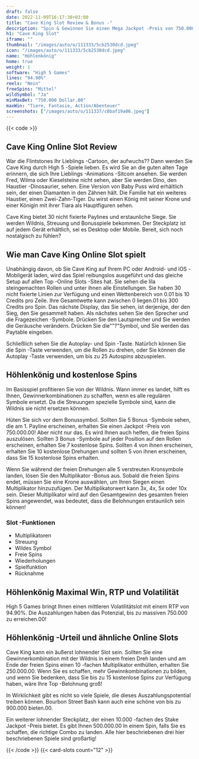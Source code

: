 ```yaml
---
draft: false
date: 2022-11-09T16:17:38+03:00
title: "Cave King Slot Review & Bonus -"
description: "Spin & Gewinnen Sie einen Mega Jackpot -Preis von 750.000.00 im Höhlenking -Slot von High 5 Games! Für alle Insider-Tipps und Details, die Sie wissen müssen- lesen Sie unsere vollständige Bewertung!"
h1: "Cave King Slot"
iframe: ""
thumbnail: "/images/auto/o/111333/5cb2530dcd.jpeg"
icon: "/images/auto/o/111333/5cb2530dcd.jpeg"
name: "Höhlenkönig"
home: true
weight: 1
software: "High 5 Games"
lines: "94.90%"
reels: "Nein"
freeSpins: "Mittel"
wildSymbol: "Ja"
minMaxBet: "750.000 Dollar.00"
maxWin: "Tiere, Fantasie, Action/Abenteuer"
screenshots: ["/images/auto/o/111337/c8baf19a06.jpeg"]
---
```


{{< code >}}<h2>Cave King Online Slot Review</h2><p>War die Flintstones Ihr Lieblings -Cartoon, der aufwuchs?? Dann werden Sie Cave King durch High 5 -Spiele lieben. Es wird Sie an die guten alten Tage erinnern, die sich Ihre Lieblings -Animations -Sitcom ansehen. Sie werden Fred, Wilma oder Kieselsteine nicht sehen, aber Sie werden Dino, den Haustier -Dinosaurier, sehen. Eine Version von Baby Puss wird erhältlich sein, der einen Diamanten in den Zähnen hält. Die Familie hat ein weiteres Haustier, einen Zwei-Zahn-Tiger. Du wirst einen König mit seiner Krone und einer Königin mit ihrer Tiara als Hauptfiguren sehen.</p><p>Cave King bietet 30 nicht fixierte Paylines und erstaunliche Siege. Sie werden Wildnis, Streuung und Bonusspiele bekommen. Der Steckplatz ist auf jedem Gerät erhältlich, sei es Desktop oder Mobile. Bereit, sich noch nostalgisch zu fühlen?</p><h2>Wie man Cave King Online Slot spielt</h2><p>Unabhängig davon, ob Sie Cave King auf Ihrem PC oder Android- und iOS -Mobilgerät laden, wird das Spiel reibungslos ausgeführt und das gleiche Setup auf allen Top -Online Slots -Sites hat. Sie sehen die lila steingemachten Rollen und unter ihnen alle Einstellungen. Sie haben 30 nicht fixierte Linien zur Verfügung und einen Wettenbereich von 0.01 bis 10 Credits pro Zeile. Ihre Gesamtwette kann zwischen 0 liegen.01 bis 300 Credits pro Spin. Das nächste Display, das Sie sehen, ist derjenige, der den Sieg, den Sie gesammelt haben. Als nächstes sehen Sie den Sprecher und die Fragezeichen -Symbole. Drücken Sie den Lautsprecher und Sie werden die Geräusche verändern. Drücken Sie die""?"Symbol, und Sie werden das Paytable eingeben.</p><p>Schließlich sehen Sie die Autoplay- und Spin -Taste. Natürlich können Sie die Spin -Taste verwenden, um die Rollen zu drehen, oder Sie können die Autoplay -Taste verwenden, um bis zu 25 Autospins abzuspielen.</p><h2>Höhlenkönig und kostenlose Spins</h2><p>Im Basisspiel profitieren Sie von der Wildnis. Wann immer es landet, hilft es Ihnen, Gewinnerkombinationen zu schaffen, wenn es alle regulären Symbole ersetzt. Da die Streuungen spezielle Symbole sind, kann die Wildnis sie nicht ersetzen können.</p><p>Hüten Sie sich vor dem Bonussymbol. Sollten Sie 5 Bonus -Symbole sehen, die am 1. Payline erscheinen, erhalten Sie einen Jackpot -Preis von 750.000.00! Aber nicht nur das. Es wird Ihnen auch helfen, die freien Spins auszulösen. Sollten 3 Bonus -Symbole auf jeder Position auf den Rollen erscheinen, erhalten Sie 7 kostenlose Spins. Sollten 4 von ihnen erscheinen, erhalten Sie 10 kostenlose Drehungen und sollten 5 von ihnen erscheinen, dass Sie 15 kostenlose Spins erhalten.</p><p>Wenn Sie während der freien Drehungen alle 5 verstreuten Kronsymbole landen, lösen Sie den Multiplikator -Bonus aus. Sobald die freien Spins endet, müssen Sie eine Krone auswählen, um Ihren Siegen einen Multiplikator hinzuzufügen. Der Multiplikatorwert kann 3x, 4x, 5x oder 10x sein. Dieser Multiplikator wird auf den Gesamtgewinn des gesamten freien Spins angewendet, was bedeutet, dass die Belohnungen erstaunlich sein können!</p><h3>
Slot -Funktionen</h3><ul>
<li></span>
Multiplikatoren</li>
<li></span>
Streuung</li>
<li></span>
Wildes Symbol</li>
<li></span>
Freie Spins</li>
<li></span>
Wiederholungen</li>
<li></span>
Spielfunktion</li>
<li></span>
Rücknahme</li></ul><h2>Höhlenkönig Maximal Win, RTP und Volatilität</h2><p>High 5 Games bringt Ihnen einen mittleren Volatilitätslot mit einem RTP von 94.90%. Die Auszahlungen haben das Potenzial, bis zu massiven 750.000 zu erreichen.00!</p><h2>Höhlenkönig -Urteil und ähnliche Online Slots</h2><p>Cave King kann ein äußerst lohnender Slot sein. Sollten Sie eine Gewinnerkombination mit der Wildnis in einem freien Dreh landen und am Ende der freien Spins einen 10 -fachen Multiplikator enthüllen, erhalten Sie 250.000.00. Wenn Sie es schaffen, mehr Gewinnkombinationen zu bilden, und wenn Sie bedenken, dass Sie bis zu 15 kostenlose Spins zur Verfügung haben, wäre Ihre Top -Belohnung groß!</p><p>In Wirklichkeit gibt es nicht so viele Spiele, die dieses Auszahlungspotential treiben können. Bourbon Street Bash kann auch eine schöne von bis zu 900.000 bieten.00.</p><p>Ein weiterer lohnender Steckplatz, der einen 10.000 -fachen des Stake Jackpot -Preis bietet. Es gibt Ihnen 500.000.00 In einem Spin, falls Sie es schaffen, die richtige Combo zu landen. Alle hier beschriebenen drei hier beschriebenen Spiele sind großartig!</p>{{< /code >}}
 {{< card-slots count="12" >}}